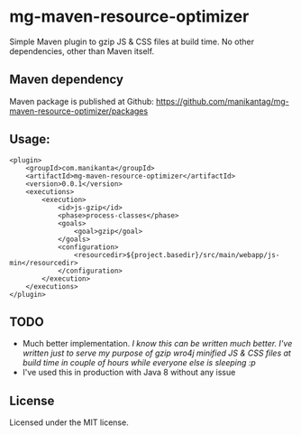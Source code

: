 # mg-maven-resource-optimizer

Simple Maven plugin to gzip JS & CSS files at build time. No other dependencies, other than Maven itself.

## Maven dependency

Maven package is published at Github: https://github.com/manikantag/mg-maven-resource-optimizer/packages

## Usage: 
	<plugin>
		<groupId>com.manikanta</groupId>
		<artifactId>mg-maven-resource-optimizer</artifactId>
		<version>0.0.1</version>
		<executions>
			<execution>
				<id>js-gzip</id>
				<phase>process-classes</phase>
				<goals>
					<goal>gzip</goal>
				</goals>
				<configuration>
					<resourcedir>${project.basedir}/src/main/webapp/js-min</resourcedir>
				</configuration>
			</execution>
		</executions>
	</plugin>

## TODO
 * Much better implementation. *I know this can be written much better. I've written just to serve my purpose of gzip wro4j minified JS & CSS files at build time in couple of hours while everyone else is sleeping :p*
 * I've used this in production with Java 8 without any issue
 

## License
Licensed under the MIT license.
